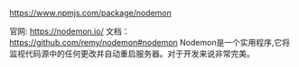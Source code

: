 <https://www.npmjs.com/package/nodemon>

官网: <https://nodemon.io/>
文档：<https://github.com/remy/nodemon#nodemon>
Nodemon是一个实用程序,它将监视代码源中的任何更改并自动重启服务器。对于开发来说非常完美。